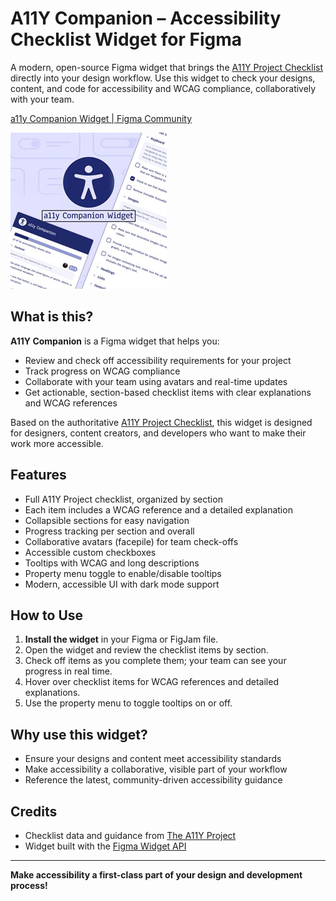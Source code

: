 # A11Y Companion – Accessibility Checklist Widget for Figma

A modern, open-source Figma widget that brings the [A11Y Project Checklist](https://www.a11yproject.com/checklist/) directly into your design workflow. Use this widget to check your designs, content, and code for accessibility and WCAG compliance, collaboratively with your team.

[a11y Companion Widget | Figma Community](https://www.figma.com/community/widget/1509302611418259130)

![A11Y Companion Widget Screenshot](./widget-src/assets/a11y-widget-250.jpg)

## What is this?

**A11Y Companion** is a Figma widget that helps you:

- Review and check off accessibility requirements for your project
- Track progress on WCAG compliance
- Collaborate with your team using avatars and real-time updates
- Get actionable, section-based checklist items with clear explanations and WCAG references

Based on the authoritative [A11Y Project Checklist](https://www.a11yproject.com/checklist/), this widget is designed for designers, content creators, and developers who want to make their work more accessible.

## Features

- Full A11Y Project checklist, organized by section
- Each item includes a WCAG reference and a detailed explanation
- Collapsible sections for easy navigation
- Progress tracking per section and overall
- Collaborative avatars (facepile) for team check-offs
- Accessible custom checkboxes
- Tooltips with WCAG and long descriptions
- Property menu toggle to enable/disable tooltips
- Modern, accessible UI with dark mode support

## How to Use

1. **Install the widget** in your Figma or FigJam file.
2. Open the widget and review the checklist items by section.
3. Check off items as you complete them; your team can see your progress in real time.
4. Hover over checklist items for WCAG references and detailed explanations.
5. Use the property menu to toggle tooltips on or off.

## Why use this widget?

- Ensure your designs and content meet accessibility standards
- Make accessibility a collaborative, visible part of your workflow
- Reference the latest, community-driven accessibility guidance

## Credits

- Checklist data and guidance from [The A11Y Project](https://www.a11yproject.com/checklist/)
- Widget built with the [Figma Widget API](https://www.figma.com/widget-docs/api/api-reference/)

---

**Make accessibility a first-class part of your design and development process!**
